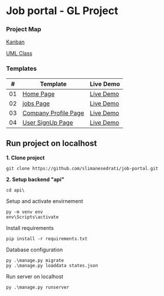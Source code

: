 # Job portal - GL Project

### Project Map
[Kanban](https://trello.com/invite/b/eJPzmXLB/ATTI2a8511444eee5a0b4e02199778e7c4d1989D1196/intership)

[UML Class](https://lucid.app/lucidchart/84d27aad-c3a6-4900-bb72-a0c722a8921b/edit?viewport_loc=-676%2C-492%2C4440%2C2092%2CHWEp-vi-RSFO&invitationId=inv_9282cf6f-ad8e-45dc-a529-187811c8b9cc)


### Templates

|  #  | Template                                                                                                    | Live Demo                                                   |
| :-: | ---------------------------------------------------------------------------------------------------------- | -----------------------------------------------
| 01  |       [Home Page](https://github.com/slimanesedrati/job-portal/blob/main/templates/home.html) | [Live Demo](https://slimanesedrati.github.io/job-portal/templates/home.html) |
| 02  |       [jobs Page](https://github.com/slimanesedrati/job-portal/blob/main/templates/jobs.html) | [Live Demo](https://slimanesedrati.github.io/job-portal/templates/jobs.html) |
| 03  |       [Company Profile Page](https://github.com/slimanesedrati/job-portal/blob/main/templates/company_profile.html) | [Live Demo](https://slimanesedrati.github.io/job-portal/templates/company_profile.html) |
| 04  |       [User SignUp Page](https://github.com/slimanesedrati/job-portal/blob/main/templates/user_signup.html) | [Live Demo](https://slimanesedrati.github.io/job-portal/templates/user_signup.html) |

## Run project on localhost
**1. Clone project**

	git clone https://github.com/slimanesedrati/job-portal.git
 
**2. Setup backend "api"**

    cd api\

 Setup and activate envirnement

    py -m venv env
    env\Scripts\activate

Install requirements

	pip install -r requirements.txt

Database configuration

	py .\manage.py migrate
    py .\manage.py loaddata states.json

Run server on localhost

	py .\manage.py runserver
